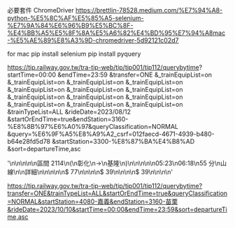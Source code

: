 必要套件
ChromeDriver
<https://brettlin-78528.medium.com/%E7%94%A8-python-%E5%8C%AF%E5%85%A5-selenium-%E7%9A%84%E6%96%B9%E5%BC%8F-%E4%BB%A5%E5%8F%8A%E5%A6%82%E4%BD%95%E7%94%A8mac-%E5%AE%89%E8%A3%9D-chromedriver-5d92121c02d7>

for mac
pip install selenium
pip install pyquery

<https://tip.railway.gov.tw/tra-tip-web/tip/tip001/tip112/querybytime>?
startTime=00:00
&endTime=23:59
&transfer=ONE
&_trainEquipList=on
&_trainEquipList=on
&_trainEquipList=on
&_trainEquipList=on
&_trainEquipList=on
&_trainEquipList=on
&_trainEquipList=on
&_trainEquipList=on
&_trainEquipList=on
&_trainEquipList=on
&_trainEquipList=on
&_trainEquipList=on
&_trainEquipList=on
&trainTypeList=ALL
&rideDate=2023/08/12
&startOrEndTime=true&endStation=3160-%E8%8B%97%E6%A0%97&queryClassification=NORMAL
&query=%E6%9F%A5%E8%A9%A2_csrf=012faecd-4671-4939-b480-b64e28fd5d78
&startStation=3300-%E8%87%BA%E4%B8%AD
&sort=departureTime,asc

'\n\n\n\n\n區間 2114\n(\n彰化\n→\n基隆\n)\n\n\n\n\n05:23\n06:18\n55 分\n山線\n\n詳細\n\n\n\n\n$ 77\n\n\n\n$ 39\n\n\n\n$ 39\n\n\n\n'

<https://tip.railway.gov.tw/tra-tip-web/tip/tip001/tip112/querybytime?transfer=ONE&trainTypeList=ALL&startOrEndTime=true&queryClassification=NORMAL&startStation=4080-嘉義&endStation=3160-苗栗&rideDate=2023/10/10&startTime=00:00&endTime=23:59&sort=departureTime,asc>
